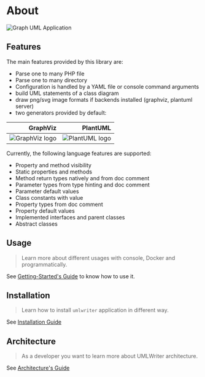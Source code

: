 <!-- markdownlint-disable MD013 -->
# About

![Graph UML Application](./assets/images/application.graphviz.svg)

## Features

The main features provided by this library are:

* Parse one to many PHP file
* Parse one to many directory
* Configuration is handled by a YAML file or console command arguments
* build UML statements of a class diagram
* draw png/svg image formats if backends installed (graphviz, plantuml server)
* two generators provided by default:

|                                     GraphViz |                                     PlantUML |
|---------------------------------------------:|---------------------------------------------:|
| ![GraphViz logo](./images/graphviz_logo.png) | ![PlantUML logo](./images/plantuml_logo.png) |

Currently, the following language features are supported:

* Property and method visibility
* Static properties and methods
* Method return types natively and from doc comment
* Parameter types from type hinting and doc comment
* Parameter default values
* Class constants with value
* Property types from doc comment
* Property default values
* Implemented interfaces and parent classes
* Abstract classes

## Usage

> Learn more about different usages with console, Docker and programmatically.

See [Getting-Started's Guide](usage/README.md) to know how to use it.

## Installation

> Learn how to install `umlwriter` application in different way.

See [Installation Guide](installation.md)

## Architecture

> As a developer you want to learn more about UMLWriter architecture.

See [Architecture's Guide](architecture/README.md)

